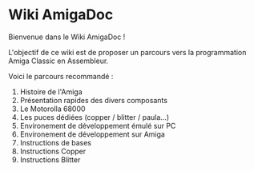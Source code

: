 <!-- TITLE: Accueil -->
<!-- SUBTITLE: Accueil du wiki -->

# Wiki AmigaDoc
Bienvenue dans le Wiki AmigaDoc !

L'objectif de ce wiki est de proposer un parcours vers la programmation Amiga Classic en Assembleur.

Voici le parcours recommandé :

1. Histoire de l'Amiga
2. Présentation rapides des divers composants
3. Le Motorolla 68000
4. Les puces dédiées (copper / blitter / paula...)
5. Environement de développement émulé sur PC
6. Environement de développement sur Amiga
7. Instructions de bases
8. Instructions Copper
9. Instructions Blitter